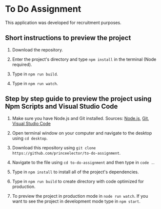 # To Do Assignment

This application was developed for recruitment purposes.

## Short instructions to preview the project

1. Download the repository.

2. Enter the project's directory and type `npm install` in the terminal (Node required).

3. Type in `npm run build`.

4. Type in `npm run watch`.

## Step by step guide to preview the project using Npm Scripts and Visual Studio Code

1. Make sure you have Node.js and Git installed. Sources: [Node.js](https://nodejs.org), [Git](https://git-scm.com/downloads), [Visual Studio Code](https://code.visualstudio.com)

2. Open terminal window on your computer and navigate to the desktop using `cd desktop`.

3. Download this repository using `git clone https://github.com/princeelector/to-do-assignment`.

4. Navigate to the file using `cd to-do-assignment` and then type in `code .`.

5. Type in `npm install` to install all of the project's dependencies.

6. Type in `npm run build` to create directory with code optimized for production.

7. To preview the project in production mode in `node run watch`. If you want to see the project in development mode type in `npm start`.
